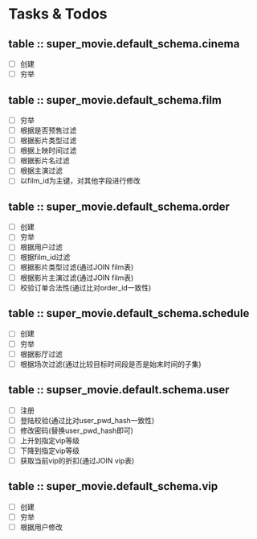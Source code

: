 # Tasks & Todos

## table :: super_movie.default_schema.cinema

- [ ] 创建
- [ ] 穷举

## table :: super_movie.default_schema.film

- [ ] 穷举
- [ ] 根据是否预售过滤
- [ ] 根据影片类型过滤
- [ ] 根据上映时间过滤
- [ ] 根据影片名过滤
- [ ] 根据主演过滤
- [ ] 以film_id为主键，对其他字段进行修改

## table :: super_movie.default_schema.order

- [ ] 创建
- [ ] 穷举
- [ ] 根据用户过滤
- [ ] 根据film_id过滤
- [ ] 根据影片类型过滤(通过JOIN film表)
- [ ] 根据影片主演过滤(通过JOIN film表)
- [ ] 校验订单合法性(通过比对order_id一致性)

## table :: super_movie.default_schema.schedule

- [ ] 创建
- [ ] 穷举
- [ ] 根据影厅过滤
- [ ] 根据场次过滤(通过比较目标时间段是否是始末时间的子集)

## table :: supser_movie.default.schema.user

- [ ] 注册
- [ ] 登陆校验(通过比对user_pwd_hash一致性)
- [ ] 修改密码(替换user_pwd_hash即可)
- [ ] 上升到指定vip等级
- [ ] 下降到指定vip等级
- [ ] 获取当前vip的折扣(通过JOIN vip表)

## table ::  super_movie.default_schema.vip

- [ ] 创建
- [ ] 穷举
- [ ] 根据用户修改
